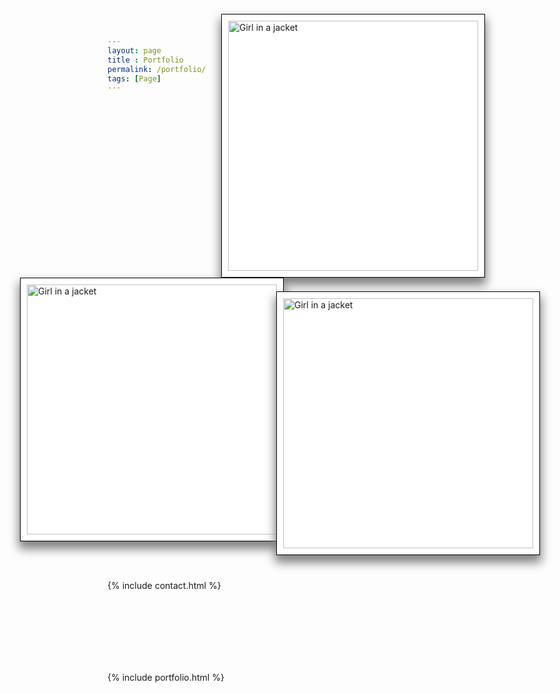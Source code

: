 ```yaml
--- 
layout: page
title : Portfolio 
permalink: /portfolio/
tags: [Page]
---
```

<div>
<img src="/personal_portfolio/assets/img/pexels/rocks_3.jpg" alt="Girl in a jacket" style="float:right;position:relative;bottom:140px;left:100px;border: solid white 10px;padding:10px;background-color:white;border:solid #000 0.5px;box-shadow: 0px 10px 15px 2px grey;width:400px;height:400px"> 
</div>
<div>
<img src="/personal_portfolio/assets/img/pexels/rocks_1.jpg" alt="Girl in a jacket" style="float:left;position:relative;bottom:140px;right:140px;border: solid white 10px;padding:10px;background-color:white;border:solid #000 0.5px;box-shadow: 0px 10px 15px 2px grey;width:400px;height:400px"> 
</div>
<div>
<img src="/personal_portfolio/assets/img/pexels/rocks_2.jpg" alt="Girl in a jacket" style="float:center;position:relative;bottom:540px;left:270px;border: solid white 10px;padding:10px;background-color:white;border:solid #000 0.5px;box-shadow: 0px 10px 15px 2px grey;width:400px;height:400px"> 
<div style = "position:relative;bottom:500px;">
{% include contact.html %}
</div>
</div>
<div style="position:relative;bottom:370px;">
{% include portfolio.html %}
</div>

